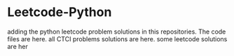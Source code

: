 # Leetcode-Python
adding the python leetcode problem solutions in this repositories. 
The code files are here.
all CTCI problems solutions are here.
some leetcode solutions are her










































































































































































































































































































































































































































































































































